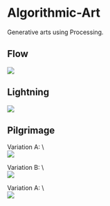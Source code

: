 # Algorithmic-Art
Generative arts using Processing.

Flow
---
![](https://github.com/rab2807/Algorithmic-Art/blob/main/Flow/preview.jpg)

Lightning
---
![](https://github.com/rab2807/Algorithmic-Art/blob/main/lightning/preview.jpg)

Pilgrimage
---
Variation A: \ \
![](https://github.com/rab2807/Algorithmic-Art/blob/main/Pilgrimage/10760.jpg)

Variation B: \ \
![](https://github.com/rab2807/Algorithmic-Art/blob/main/Pilgrimage/1466.jpg)

Variation A: \ \
![](https://github.com/rab2807/Algorithmic-Art/blob/main/Pilgrimage/1563.jpg)
